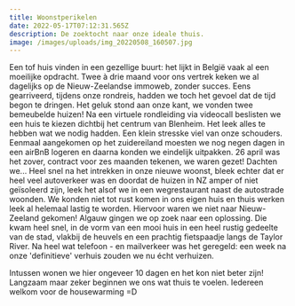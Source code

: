 ```yaml
---
title: Woonstperikelen
date: 2022-05-17T07:12:31.565Z
description: De zoektocht naar onze ideale thuis.
image: /images/uploads/img_20220508_160507.jpg
---
```


Een tof huis vinden in een gezellige buurt: het lijkt in België vaak al een moeilijke opdracht. Twee à drie maand voor ons vertrek keken we al dagelijks op de Nieuw-Zeelandse immoweb, zonder succes.
Eens gearriveerd, tijdens onze rondreis, hadden we toch het gevoel dat de tijd begon te dringen. Het geluk stond aan onze kant, we vonden twee bemeubelde huizen! Na een virtuele rondleiding via videocall beslisten we een huis te kiezen dichtbij het centrum van Blenheim. Het leek alles te hebben wat we nodig hadden. 
Een klein stresske viel van onze schouders. Eenmaal aangekomen op het zuidereiland moesten we nog negen dagen in een airBnB logeren en daarna konden we eindelijk uitpakken. 
26 april was het zover, contract voor zes maanden tekenen, we waren gezet! Dachten we...
Heel snel na het intrekken in onze nieuwe woonst, bleek echter dat er heel veel autoverkeer was en doordat de huizen in NZ amper of niet geïsoleerd zijn, leek het alsof we in een wegrestaurant naast de autostrade woonden.
We konden niet tot rust komen in ons eigen huis en thuis werken leek al helemaal lastig te worden. Hiervoor waren we niet naar Nieuw-Zeeland gekomen! 
Algauw gingen we op zoek naar een oplossing.
Die kwam heel snel, in de vorm van een mooi huis in een heel rustig gedeelte van de stad, vlakbij de heuvels en een prachtig fietspaadje langs de Taylor River.
Na heel wat telefoon - en mailverkeer was het geregeld: een week na onze 'definitieve' verhuis zouden we nu écht verhuizen.

Intussen wonen we hier ongeveer 10 dagen en het kon niet beter zijn! Langzaam maar zeker beginnen we ons wat thuis te voelen. Iedereen welkom voor de housewarming =D

